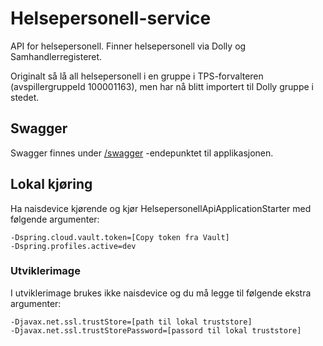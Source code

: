 # Helsepersonell-service
API for helsepersonell. Finner helsepersonell via Dolly og Samhandlerregisteret. 

Originalt så lå all helsepersonell i en gruppe i TPS-forvalteren (avspillergruppeId 100001163), men har nå blitt 
importert til Dolly gruppe i stedet.

## Swagger
Swagger finnes under [/swagger](https://testnav-helsepersonell-service.dev.intern.nav.no/swagger) -endepunktet til applikasjonen.

## Lokal kjøring
Ha naisdevice kjørende og kjør HelsepersonellApiApplicationStarter med følgende argumenter:
```
-Dspring.cloud.vault.token=[Copy token fra Vault]
-Dspring.profiles.active=dev
```

### Utviklerimage
I utviklerimage brukes ikke naisdevice og du må legge til følgende ekstra argumenter:
```
-Djavax.net.ssl.trustStore=[path til lokal truststore]
-Djavax.net.ssl.trustStorePassword=[passord til lokal truststore]
```
